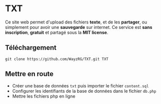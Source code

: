 TXT
===

Ce site web permet d'upload des fichiers __texte__, et de les __partager__, ou simplement pour avoir une __sauvegarde__ sur internet. Ce service est __sans inscription__, __gratuit__ et partagé sous la __MIT license__.

Téléchargement
---

```
git clone https://github.com/WayzRG/TXT.git TXT
```

Mettre en route
---

* Créer une base de données `txt` puis importer le fichier `content.sql`
* Configurer les identifiants de la base de données dans le fichier `db.php`
* Mettre les fichiers php en ligne